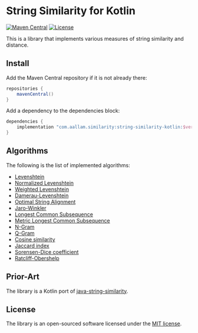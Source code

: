 # String Similarity for Kotlin

[![Maven Central](https://img.shields.io/maven-central/v/com.aallam.similarity/string-similarity-kotlin?color=blue&label=Download)](https://search.maven.org/artifact/com.aallam.similarity/string-similarity-kotlin)
[![License](https://img.shields.io/github/license/aallam/string-similarity-kotlin?color=yellow)](LICENSE)

This is a library that implements various measures of string similarity and distance.

## Install

Add the Maven Central repository if it is not already there:

```groovy
repositories {
    mavenCentral()
}
```

Add a dependency to the dependencies block:

```groovy
dependencies {
    implementation "com.aallam.similarity:string-similarity-kotlin:$version"
}
```

## Algorithms

The following is the list of implemented algorithms:

* [Levenshtein](docs/Levenshtein.md)
* [Normalized Levenshtein](docs/NormalizedLevenshtein.md)
* [Weighted Levenshtein](docs/WeightedLevenshtein.md)
* [Damerau-Levenshtein](docs/DamerauLevenshtein.md)
* [Optimal String Alignment](docs/OptimalStringAlignment.md)
* [Jaro-Winkler](docs/JaroWinkler.md)
* [Longest Common Subsequence](docs/LCS.md)
* [Metric Longest Common Subsequence](docs/MetricLCS.md)
* [N-Gram](docs/NGram.md)
* [Q-Gram](docs/QGram.md)
* [Cosine similarity](docs/CosineSimilarity.md)
* [Jaccard index](docs/JaccardIndex.md)
* [Sorensen-Dice coefficient](docs/SorensenDiceCoefficient.md)
* [Ratcliff-Obershelp](docs/RatcliffObershelp.md)

## Prior-Art

The library is a Kotlin port of [java-string-similarity](https://github.com/tdebatty/java-string-similarity).

## License

The library is an open-sourced software licensed under the [MIT license](LICENSE).
